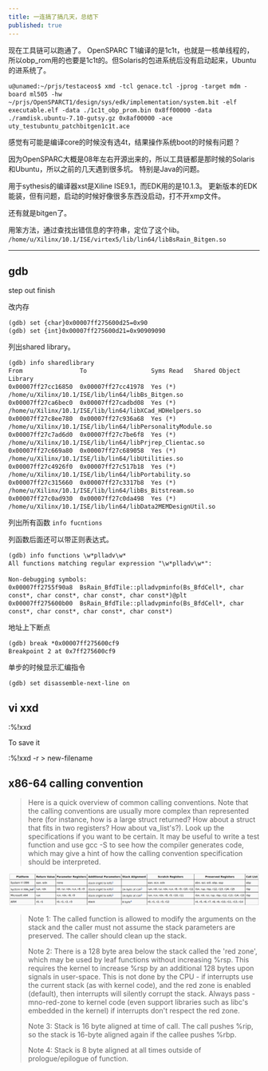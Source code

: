 ```yaml
---
title: 一连搞了搞几天，总结下
published: true
---
```


现在工具链可以跑通了。
OpenSPARC T1编译的是1c1t，也就是一核单线程的，所以obp_rom用的也要是1c1t的。但Solaris的包进系统后没有启动起来，Ubuntu的进系统了。

`````shell
u@unamed:~/prjs/testaceos$ xmd -tcl genace.tcl -jprog -target mdm -board ml505 -hw ~/prjs/OpenSPARCT1/design/sys/edk/implementation/system.bit -elf executable.elf -data ./1c1t_obp_prom.bin 0x8ff00000 -data ./ramdisk.ubuntu-7.10-gutsy.gz 0x8af00000 -ace uty_testubuntu_patchbitgen1c1t.ace
`````

感觉有可能是编译core的时候没有选4t，结果操作系统boot的时候有问题？


因为OpenSPARC大概是08年左右开源出来的，所以工具链都是那时候的Solaris和Ubuntu，所以之前的几天遇到很多坑。
特别是Java的问题。

用于sythesis的编译器xst是Xiline ISE9.1，而EDK用的是10.1.3。
更新版本的EDK能装，但有问题，启动的时候好像很多东西没启动，打不开xmp文件。

还有就是bitgen了。

用笨方法，通过查找出错信息的字符串，定位了这个lib。
`/home/u/Xilinx/10.1/ISE/virtex5/lib/lin64/libBsRain_Bitgen.so`


---------------------------


## gdb

step out
finish

改内存
`````shell
(gdb) set {char}0x00007ff275600d25=0x90
(gdb) set {int}0x00007ff275600d21=0x90909090
`````

列出shared library。
`````shell
(gdb) info sharedlibrary 
From                To                  Syms Read   Shared Object Library
0x00007ff27cc16850  0x00007ff27cc41978  Yes (*)     /home/u/Xilinx/10.1/ISE/lib/lin64/libBs_Bitgen.so
0x00007ff27ca6bec0  0x00007ff27cadbd08  Yes (*)     /home/u/Xilinx/10.1/ISE/lib/lin64/libXCad_HDHelpers.so
0x00007ff27c8ee780  0x00007ff27c936a68  Yes (*)     /home/u/Xilinx/10.1/ISE/lib/lin64/libPersonalityModule.so
0x00007ff27c7ad6d0  0x00007ff27c7be6f8  Yes (*)     /home/u/Xilinx/10.1/ISE/lib/lin64/libPrjrep_Clientac.so
0x00007ff27c669a80  0x00007ff27c689058  Yes (*)     /home/u/Xilinx/10.1/ISE/lib/lin64/libUtilities.so
0x00007ff27c4926f0  0x00007ff27c517b18  Yes (*)     /home/u/Xilinx/10.1/ISE/lib/lin64/libPortability.so
0x00007ff27c315660  0x00007ff27c3317b8  Yes (*)     /home/u/Xilinx/10.1/ISE/lib/lin64/libBs_Bitstream.so
0x00007ff27c0ad930  0x00007ff27c0da498  Yes (*)     /home/u/Xilinx/10.1/ISE/lib/lin64/libData2MEMDesignUtil.so

`````

列出所有函数
`info fucntions`

列函数后面还可以带正则表达式。
`````shell
(gdb) info functions \w*plladv\w*
All functions matching regular expression "\w*plladv\w*":

Non-debugging symbols:
0x00007ff2755f90a8  BsRain_BfdTile::plladvpminfo(Bs_BfdCell*, char const*, char const*, char const*, char const*)@plt
0x00007ff275600b00  BsRain_BfdTile::plladvpminfo(Bs_BfdCell*, char const*, char const*, char const*, char const*)
`````

地址上下断点
`````shell
(gdb) break *0x00007ff275600cf9
Breakpoint 2 at 0x7ff275600cf9
`````

单步的时候显示汇编指令
`````shell
(gdb) set disassemble-next-line on
`````

## vi xxd

:%!xxd

To save it

:%!xxd -r > new-filename


## x86-64 calling convention

> Here is a quick overview of common calling conventions. Note that the calling conventions are usually more complex than represented here (for instance, how is a large struct returned? How about a struct that fits in two registers? How about va_list's?). Look up the specifications if you want to be certain. It may be useful to write a test function and use gcc -S to see how the compiler generates code, which may give a hint of how the calling convention specification should be interpreted. 


![x86_64_calling_convention](https://github.com/whensungoesdown/whensungoesdown.github.io/raw/main/_posts/2022-04-24.png)

> Note 1: The called function is allowed to modify the arguments on the stack and the caller must not assume the stack parameters are preserved. The caller should clean up the stack.
> 
> Note 2: There is a 128 byte area below the stack called the 'red zone', which may be used by leaf functions without increasing %rsp. This requires the kernel to increase %rsp by an additional 128 bytes upon signals in user-space. This is not done by the CPU - if interrupts use the current stack (as with kernel code), and the red zone is enabled (default), then interrupts will silently corrupt the stack. Always pass -mno-red-zone to kernel code (even support libraries such as libc's embedded in the kernel) if interrupts don't respect the red zone.
> 
> Note 3: Stack is 16 byte aligned at time of call. The call pushes %rip, so the stack is 16-byte aligned again if the callee pushes %rbp.
> 
> Note 4: Stack is 8 byte aligned at all times outside of prologue/epilogue of function. 
